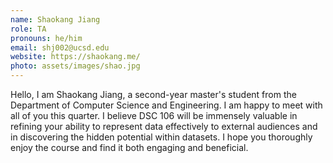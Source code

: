 ```yaml
---
name: Shaokang Jiang
role: TA
pronouns: he/him
email: shj002@ucsd.edu
website: https://shaokang.me/
photo: assets/images/shao.jpg
---
```


Hello, I am Shaokang Jiang, a second-year master's student from the Department of Computer Science and Engineering. I am happy to meet with all of you this quarter. I believe DSC 106 will be immensely valuable in refining your ability to represent data effectively to external audiences and in discovering the hidden potential within datasets. I hope you thoroughly enjoy the course and find it both engaging and beneficial.
